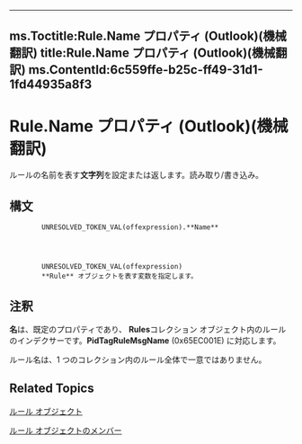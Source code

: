 

---
ms.Toctitle:Rule.Name プロパティ (Outlook)(機械翻訳)
title:Rule.Name プロパティ (Outlook)(機械翻訳)
ms.ContentId:6c559ffe-b25c-ff49-31d1-1fd44935a8f3
---
# Rule.Name プロパティ (Outlook)(機械翻訳)




ルールの名前を表す**文字列**を設定または返します。読み取り/書き込み。

## 構文

            UNRESOLVED_TOKEN_VAL(offexpression).**Name**




            UNRESOLVED_TOKEN_VAL(offexpression)
            **Rule** オブジェクトを表す変数を指定します。



## 注釈
**名**は、既定のプロパティであり、 **Rules**コレクション オブジェクト内のルールのインデクサーです。**PidTagRuleMsgName** (0x65EC001E) に対応します。



ルール名は、1 つのコレクション内のルール全体で一意ではありません。



## Related Topics

[ルール オブジェクト](ea2ddbcc-fd65-a636-c6da-79950033f385.md)

[ルール オブジェクトのメンバー](29a5f487-dbcc-7312-c8ba-a05199ce8513.md)




